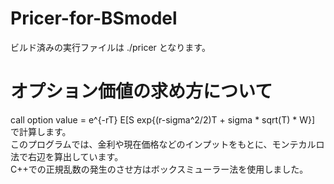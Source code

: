 # Pricer-for-BSmodel

ビルド済みの実行ファイルは ./pricer となります。

# オプション価値の求め方について

call option value = e^{-rT} E[S exp{(r-sigma^2/2)T + sigma * sqrt(T) * W}]  
で計算します。  
このプログラムでは、金利や現在価格などのインプットをもとに、モンテカルロ法で右辺を算出しています。  
C++での正規乱数の発生のさせ方はボックスミューラー法を使用しました。  

